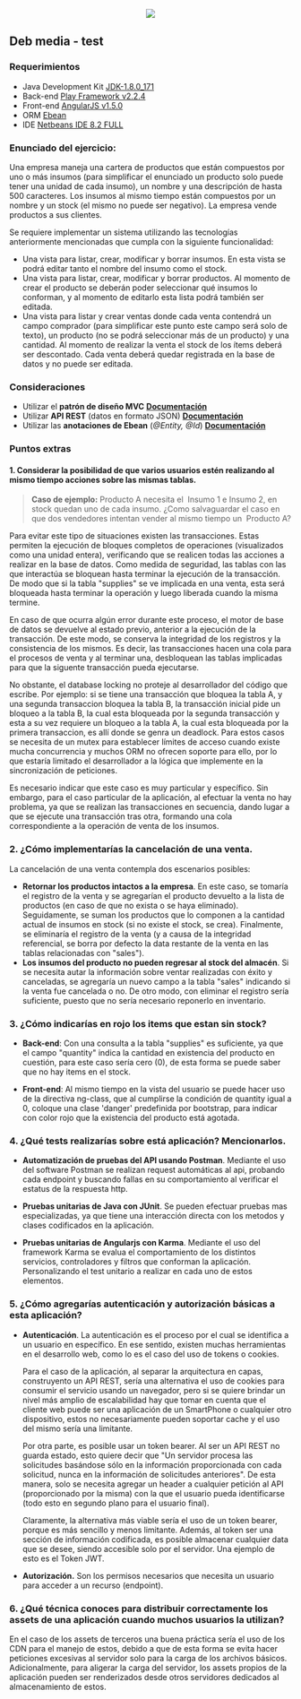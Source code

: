<p align="center"><img src="https://debmedia.com/wp-content/themes/debmedia-child/dist/images/debmedia/logo.svg"></p>

## Deb media - test

### Requerimientos
- Java Development Kit [JDK-1.8.0_171](http://www.oracle.com/technetwork/java/javase/downloads/jdk8-downloads-2133151.html)
- Back-end [Play Framework v2.2.4](https://downloads.typesafe.com/play/2.2.4/play-2.2.4.zip)
- Front-end [AngularJS v1.5.0](https://code.angularjs.org/1.5.0)
- ORM [Ebean](https://www.playframework.com/documentation/2.2.4/JavaEbean)
- IDE [Netbeans IDE 8.2 FULL](https://netbeans.org/downloads/)

### Enunciado del ejercicio:
Una empresa maneja una cartera de productos que están compuestos por uno o más insumos
(para simplificar el enunciado un producto solo puede tener una unidad de cada insumo), un
nombre y una descripción de hasta 500 caracteres. Los insumos al mismo tiempo están
compuestos por un nombre y un stock (el mismo no puede ser negativo). La empresa vende
productos a sus clientes.

Se requiere implementar un sistema utilizando las tecnologías anteriormente mencionadas que
cumpla con la siguiente funcionalidad:
- Una vista para listar, crear, modificar y borrar insumos. En esta vista se podrá editar tanto
el nombre del insumo como el stock.
- Una vista para listar, crear, modificar y borrar productos. Al momento de crear el producto
se deberán poder seleccionar qué insumos lo conforman, y al momento de editarlo esta
lista podrá también ser editada.
- Una vista para listar y crear ventas donde cada venta contendrá un campo comprador
(para simplificar este punto este campo será solo de texto), un producto (no se podrá
seleccionar más de un producto) y una cantidad. Al momento de realizar la venta el stock
de los ítems deberá ser descontado. Cada venta deberá quedar registrada en la base de
datos y no puede ser editada.

### Consideraciones
- Utilizar el **patrón de diseño MVC** [**Documentación**](https://www.playframework.com/documentation/1.0/main#mvc)
- Utilizar **API REST** (datos en formato JSON) [**Documentación**](https://www.playframework.com/documentation/2.2.x/JavaJsonRequests)
- Utilizar las **anotaciones de Ebean** (*@Entity,  @Id*) [**Documentación**](https://www.playframework.com/documentation/2.2.x/JavaEbean#Usingthe-play.db.ebean.Model-superclass)

### Puntos extras
#### 1. Considerar la posibilidad de que varios usuarios estén realizando al mismo tiempo acciones sobre las mismas tablas.
> **Caso de ejemplo:** Producto A necesita el ​ Insumo 1 e Insumo 2, en stock quedan uno de cada insumo. ¿Como salvaguardar el caso en que dos vendedores intentan vender al mismo tiempo un ​ Producto A?

 Para evitar este tipo de situaciones existen las transacciones. Estas permiten la ejecución de bloques completos de operaciones (visualizados como una unidad entera), verificando que se realicen todas las acciones a realizar en la base de datos. Como medida de seguridad, las tablas con las que interactúa se bloquean hasta terminar la ejecución de la transacción. De modo que si la tabla "supplies" se ve implicada en una venta, esta será bloqueada hasta terminar la operación y luego liberada cuando la misma termine.

 En caso de que ocurra algún error durante este proceso, el motor de base de datos se devuelve al estado previo, anterior a la ejecución de la transacción. De este modo, se conserva la integridad de los registros y la consistencia de los mismos. Es decir, las transacciones hacen una cola para el procesos de venta y al terminar una, desbloquean las tablas implicadas para que la siguente transacción pueda ejecutarse.

 No obstante, el database locking no proteje al desarrollador del código que escribe. Por ejemplo: si se tiene una transacción que bloquea la tabla A, y una segunda transaccion bloquea la tabla B, la transacción inicial pide un bloqueo a la tabla B, la cual esta bloqueada por la segunda transacción y esta a su vez requiere un bloqueo a la tabla A, la cual esta bloqueada por la primera transaccion, es allí donde se genra un deadlock. Para estos casos se necesita de un mutex para establecer límites de acceso cuando existe mucha concurrencia y muchos ORM no ofrecen soporte para ello, por lo que estaría limitado el desarrollador a la lógica que implemente en la sincronización de peticiones.

 Es necesario indicar que este caso es muy particular y específico. Sin embargo, para el caso particular de la aplicación, al efectuar la venta no hay problema, ya que se realizan las transacciones en secuencia, dando lugar a que se ejecute una transacción tras otra, formando una cola correspondiente a la operación de venta de los insumos.

### 2. ¿Cómo implementarías la cancelación de una venta.

La cancelación de una venta contempla dos escenarios posibles:
- **Retornar los productos intactos a la empresa**. En este caso, se tomaría el registro de la venta y se agregarían el producto devuelto a la lista de productos (en caso de que no exista o se haya eliminado). Seguidamente, se suman los productos que lo componen a la cantidad actual de insumos en stock (si no existe el stock, se crea). Finalmente, se eliminaría el registro de la venta (y a causa de la integridad referencial, se borra por defecto la data restante de la venta en las tablas relacionadas con "sales").
- **Los insumos del producto no pueden regresar al stock del almacén**. Si se necesita autar la información sobre ventar realizadas con éxito y canceladas, se agregaría un nuevo campo a la tabla "sales" indicando si la venta fue cancelada o no. De otro modo, con eliminar el registro sería suficiente, puesto que no sería necesario reponerlo en inventario.

### 3. ¿Cómo indicarías en rojo los items que estan sin stock?
  + **Back-end**: Con una consulta a la tabla "supplies" es suficiente, ya que el campo "quantity" indica la cantidad en existencia del producto en cuestión, para este caso sería cero (0), de esta forma se puede saber que no hay items en el stock.

  + **Front-end**: Al mismo tiempo en la vista del usuario se puede hacer uso de la directiva ng-class, que al cumplirse la condición de quantity igual a 0, coloque una clase 'danger' predefinida por bootstrap, para indicar con color rojo que la existencia del producto está agotada.

### 4. ¿Qué tests realizarías sobre está aplicación? Mencionarlos.
- **Automatización de pruebas del API usando Postman**. Mediante el uso del software Postman se realizan request automáticas al api, probando cada endpoint y buscando fallas en su comportamiento al verificar el estatus de la respuesta http.
- **Pruebas unitarias de Java con JUnit**. Se pueden efectuar pruebas mas especializadas, ya que tiene una interacción directa con los metodos y clases codificados en la aplicación.

- **Pruebas unitarias de Angularjs con Karma**. Mediante el uso del framework Karma se evalua el comportamiento de los distintos servicios, controladores y filtros que conforman la aplicación. Personalizando el test unitario a realizar en cada uno de estos elementos.

### 5. ¿Cómo agregarías autenticación y autorización básicas a esta aplicación?
+ **Autenticación**. La autenticación es el proceso por el cual se identifica a un usuario en específico. En ese sentido, existen muchas herramientas en el desarrollo web, como lo es el caso del uso de tokens o cookies.

  Para el caso de la aplicación, al separar la arquitectura en capas, construyento un API REST, sería una alternativa el uso de cookies para consumir el servicio usando un navegador, pero si se quiere brindar un nivel más amplio de escalabilidad hay que tomar en cuenta que el cliente web puede ser una aplicación de un SmartPhone o cualquier otro dispositivo, estos no necesariamente pueden soportar cache y el uso del mismo sería una limitante.

  Por otra parte, es posible usar un token bearer. Al ser un API REST no guarda estado, esto quiere decir que "Un servidor procesa las solicitudes basándose sólo en la información proporcionada con cada solicitud, nunca en la información de solicitudes anteriores". De esta manera, solo se necesita agregar un header a cualquier petición al API (proporcionado por la misma) con la que el usuario pueda identificarse (todo esto en segundo plano para el usuario final).

  Claramente, la alternativa más viable sería el uso de un token bearer, porque es más sencillo y menos limitante. Además, al token ser una sección de información codificada, es posible almacenar cualquier data que se desee, siendo accesible solo por el servidor. Una ejemplo de esto es el Token JWT.


+ **Autorización.** Son los permisos necesarios que necesita un usuario para acceder a un recurso (endpoint).


### 6. ¿Qué técnica conoces para distribuir correctamente los assets de una aplicación cuando muchos usuarios la utilizan?

En el caso de los assets de terceros una buena práctica sería el uso de los CDN para el manejo de estos, debido a que de esta forma se evita hacer peticiones excesivas al servidor solo para la carga de los archivos básicos. Adicionalmente, para aligerar la carga del servidor, los assets propios de la aplicación pueden ser renderizados desde otros servidores dedicados al almacenamiento de estos.

